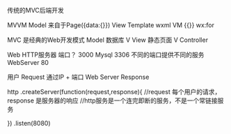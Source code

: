 传统的MVC后端开发

MVVM
Model 来自于Page({data:{}})
View Template wxml
VM {{}} wx:for

MVC 是经典的Web开发模式
Model 数据库
V View 静态页面
V Controller 

Web HTTP服务器 
端口？ 3000 
Mysql  3306
不同的端口提供不同的服务
WebServer  80

用户 Request 通过IP + 端口 
Web Server Response 

http
  .createServer(function(request,response){
    //request 每个用户的请求，response 是服务器的响应
    //http服务是一个连完即断的服务，不是一个常链接服务

  })
  .listen(8080)